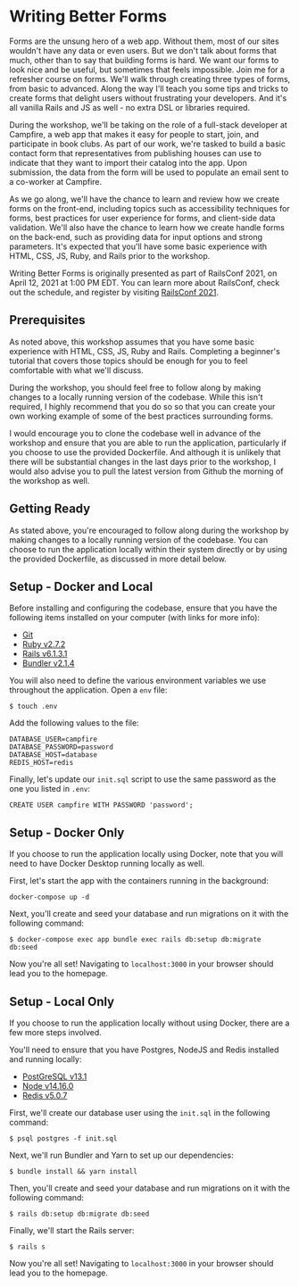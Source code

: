 # Writing Better Forms
 
Forms are the unsung hero of a web app. Without them, most of our sites wouldn't have any data or even users. But we don't talk about forms that much, other than to say that building forms is hard. We want our forms to look nice and be useful, but sometimes that feels impossible. Join me for a refresher course on forms. We'll walk through creating three types of forms, from basic to advanced. Along the way I'll teach you some tips and tricks to create forms that delight users without frustrating your developers. And it's all vanilla Rails and JS as well - no extra DSL or libraries required.

During the workshop, we'll be taking on the role of a full-stack developer at Campfire, a web app that makes it easy for people to start, join, and participate in book clubs.  As part of our work, we're tasked to build a basic contact form that representatives from publishing houses can use to indicate that they want to import their catalog into the app.  Upon submission, the data from the form will be used to populate an email sent to a co-worker at Campfire.

As we go along, we'll have the chance to learn and review how we create forms on the front-end, including topics such as accessibility techniques for forms, best practices for user experience for forms, and client-side data validation.  We'll also have the chance to learn how we create handle forms on the back-end, such as providing data for input options and strong parameters.  It's expected that you'll have some basic experience with HTML, CSS, JS, Ruby, and Rails prior to the workshop.

Writing Better Forms is originally presented as part of RailsConf 2021, on April 12, 2021 at 1:00 PM EDT.  You can learn more about RailsConf, check out the schedule, and register by visiting [RailsConf 2021](railsconfig.org/).

## Prerequisites

As noted above, this workshop assumes that you have some basic experience with HTML, CSS, JS, Ruby and Rails.  Completing a beginner's tutorial that covers those topics should be enough for you to feel comfortable with what we'll discuss.  

During the workshop, you should feel free to follow along by making changes to a locally running version of the codebase. While this isn't required, I highly recommend that you do so so that you can create your own working example of some of the best practices surrounding forms.  

I would encourage you to clone the codebase well in advance of the workshop and ensure that you are able to run the application, particularly if you choose to use the provided Dockerfile.  And although it is unlikely that there will be substantial changes in the last days prior to the workshop, I would also advise you to pull the latest version from Github the morning of the workshop as well.


## Getting Ready

As stated above, you're encouraged to follow along during the workshop by making changes to a locally running version of the codebase.  You can choose to run the application locally within their system directly or by using the provided Dockerfile, as discussed in more detail below.  

## Setup - Docker and Local
Before installing and configuring the codebase, ensure that you have the following items installed on your computer (with links for more info):
- [Git](https://git-scm.com/downloads)
- [Ruby v2.7.2](https://www.ruby-lang.org/en/downloads/)
- [Rails v6.1.3.1](http://rubyonrails.org/)
- [Bundler v2.1.4](https://bundler.io/)

You will also need to define the various environment variables we use throughout the application.  Open a `env` file:
```
$ touch .env
```

Add the following values to the file:
```
DATABASE_USER=campfire
DATABASE_PASSWORD=password
DATABASE_HOST=database
REDIS_HOST=redis
```

Finally, let's update our `init.sql` script to use the same password as the one you listed in `.env`:
```
CREATE USER campfire WITH PASSWORD 'password';
```

## Setup - Docker Only
If you choose to run the application locally using Docker, note that you will need to have Docker Desktop running locally as well.

First, let's start the app with the containers running in the background:
```
docker-compose up -d
```

Next, you'll create and seed your database and run migrations on it with the following command:
```
$ docker-compose exec app bundle exec rails db:setup db:migrate db:seed
```

Now you're all set!  Navigating to `localhost:3000` in your browser should lead you to the homepage.

## Setup - Local Only
If you choose to run the application locally without using Docker, there are a few more steps involved.

You'll need to ensure that you have Postgres, NodeJS and Redis installed and running locally:

- [PostGreSQL v13.1](https://www.postgresql.org/)
- [Node v14.16.0](https://nodejs.org/en/)
- [Redis v5.0.7](https://redis.io/)

First, we'll create our database user using the `init.sql` in the following command:
```
$ psql postgres -f init.sql
```

Next, we'll run Bundler and Yarn to set up our dependencies:
```
$ bundle install && yarn install
```

Then, you'll create and seed your database and run migrations on it with the following command:
```
$ rails db:setup db:migrate db:seed
```

Finally, we'll start the Rails server:
```
$ rails s
```

Now you're all set!  Navigating to `localhost:3000` in your browser should lead you to the homepage.